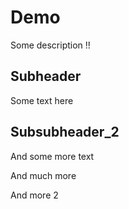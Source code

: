 # Demo

Some description !!

## Subheader
Some text here

## Subsubheader_2

And some more text

And much more

And more 2
